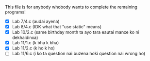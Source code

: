 This file is for anybody whobody wants to complete the remaining programs!

- [X] Lab 7/4.c (audai ayena)
- [X] Lab 8/4.c (IDK what that "use static" means)
- [X] Lab 10/2.c (same birthday month ta ayo tara eautai manxe ko ni dekhaidinxa)
- [X] Lab 11/1.c (k bha k bha)
- [X] Lab 11/2.c (k ho k ho)
- [ ] Lab 11/6.c (i ko ta question nai buzena hoki question nai wrong ho)
